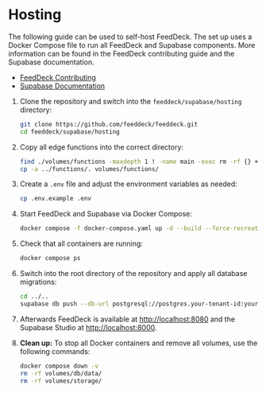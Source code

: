 # Hosting

The following guide can be used to self-host FeedDeck. The set up uses a Docker
Compose file to run all FeedDeck and Supabase components. More information can
be found in the FeedDeck contributing guide and the Supabase documentation.

- [FeedDeck Contributing](https://github.com/feeddeck/feeddeck/blob/main/CONTRIBUTING.md#hosting)
- [Supabase Documentation](https://supabase.com/docs/guides/self-hosting/docker)

1. Clone the repository and switch into the `feeddeck/supabase/hosting`
   directory:

   ```sh
   git clone https://github.com/feeddeck/feeddeck.git
   cd feeddeck/supabase/hosting
   ```

2. Copy all edge functions into the correct directory:

   ```sh
   find ./volumes/functions -maxdepth 1 ! -name main -exec rm -rf {} +
   cp -a ../functions/. volumes/functions/
   ```

3. Create a `.env` file and adjust the environment variables as needed:

   ```sh
   cp .env.example .env
   ```

4. Start FeedDeck and Supabase via Docker Compose:

   ```sh
   docker compose -f docker-compose.yaml up -d --build --force-recreate
   ```

5. Check that all containers are running:

   ```sh
   docker compose ps
   ```

6. Switch into the root directory of the repository and apply all database
   migrations:

   ```sh
   cd ../..
   supabase db push --db-url postgresql://postgres.your-tenant-id:your-super-secret-and-long-postgres-password@localhost:5432/postgres
   ```

7. Afterwards FeedDeck is available at
   [http://localhost:8080](http://localhost:8080) and the Supabase Studio at
   [http://localhost:8000](http://localhost:8000).

8. **Clean up:** To stop all Docker containers and remove all volumes, use the
   following commands:

   ```sh
   docker compose down -v
   rm -rf volumes/db/data/
   rm -rf volumes/storage/
   ```
